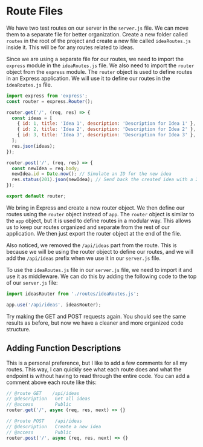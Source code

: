 # Route Files

We have two test routes on our server in the `server.js` file. We can move them to a separate file for better organization. Create a new folder called `routes` in the root of the project and create a new file called `ideaRoutes.js` inside it. This will be for any routes related to ideas.

Since we are using a separate file for our routes, we need to import the `express` module in the `ideaRoutes.js` file. We also need to import the `router` object from the `express` module. The `router` object is used to define routes in an Express application. We will use it to define our routes in the `ideaRoutes.js` file.

```javascript
import express from 'express';
const router = express.Router();

router.get('/', (req, res) => {
  const ideas = [
    { id: 1, title: 'Idea 1', description: 'Description for Idea 1' },
    { id: 2, title: 'Idea 2', description: 'Description for Idea 2' },
    { id: 3, title: 'Idea 3', description: 'Description for Idea 3' },
  ];
  res.json(ideas);
});

router.post('/', (req, res) => {
  const newIdea = req.body;
  newIdea.id = Date.now(); // Simulate an ID for the new idea
  res.status(201).json(newIdea); // Send back the created idea with a 201 status code
});

export default router;
```

We bring in Express and create a new router object. We then define our routes using the `router` object instead of `app`. The `router` object is similar to the `app` object, but it is used to define routes in a modular way. This allows us to keep our routes organized and separate from the rest of our application. We then just export the router object at the end of the file.

Also noticed, we removed the `/api/ideas` part from the route. This is because we will be using the router object to define our routes, and we will add the `/api/ideas` prefix when we use it in our `server.js` file.

To use the `ideaRoutes.js` file in our `server.js` file, we need to import it and use it as middleware. We can do this by adding the following code to the top of our `server.js` file:

```javascript
import ideasRouter from './routes/ideaRoutes.js';

app.use('/api/ideas', ideasRouter);
```

Try making the GET and POST requests again. You should see the same results as before, but now we have a cleaner and more organized code structure.

## Adding Function Descriptions

This is a personal preference, but I like to add a few comments for all my routes. This way, I can quickly see what each route does and what the endpoint is without having to read through the entire code. You can add a comment above each route like this:

```javascript
// @route GET    /api/ideas
// @description   Get all ideas
// @access        Public
router.get('/', async (req, res, next) => {}

// @route POST    /api/ideas
// @description   Create a new idea
// @access        Public
router.post('/', async (req, res, next) => {}
```
